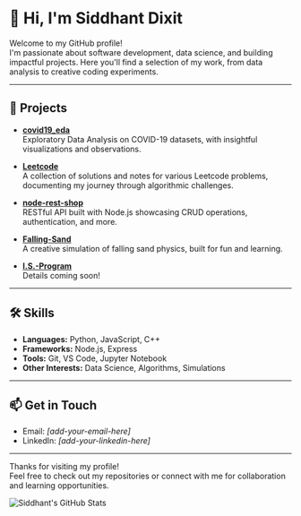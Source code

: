 # 👋 Hi, I'm Siddhant Dixit

Welcome to my GitHub profile!  
I'm passionate about software development, data science, and building impactful projects. Here you'll find a selection of my work, from data analysis to creative coding experiments.

---

## 🚀 Projects

- [**covid19_eda**](https://github.com/Siddhant-Dixit22/covid19_eda)  
  Exploratory Data Analysis on COVID-19 datasets, with insightful visualizations and observations.

- [**Leetcode**](https://github.com/Siddhant-Dixit22/Leetcode)  
  A collection of solutions and notes for various Leetcode problems, documenting my journey through algorithmic challenges.

- [**node-rest-shop**](https://github.com/Siddhant-Dixit22/node-rest-shop)  
  RESTful API built with Node.js showcasing CRUD operations, authentication, and more.

- [**Falling-Sand**](https://github.com/Siddhant-Dixit22/Falling-Sand)  
  A creative simulation of falling sand physics, built for fun and learning.

- [**I.S.-Program**](https://github.com/Siddhant-Dixit22/I.S.-Program)  
  Details coming soon!

---

## 🛠️ Skills

- **Languages:** Python, JavaScript, C++
- **Frameworks:** Node.js, Express
- **Tools:** Git, VS Code, Jupyter Notebook
- **Other Interests:** Data Science, Algorithms, Simulations

---

## 📫 Get in Touch

- Email: *[add-your-email-here]*
- LinkedIn: *[add-your-linkedin-here]*

---

Thanks for visiting my profile!  
Feel free to check out my repositories or connect with me for collaboration and learning opportunities.

![Siddhant's GitHub Stats](https://github-readme-stats.vercel.app/api?username=Siddhant-Dixit22&show_icons=true&theme=radical)
